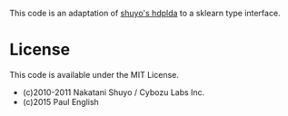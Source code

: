 This code is an adaptation of [shuyo's hdplda](https://github.com/shuyo/iir/blob/master/lda/hdplda2.py) to a sklearn type interface.

# License

This code is available under the MIT License.

- (c)2010-2011 Nakatani Shuyo / Cybozu Labs Inc.
- (c)2015 Paul English
